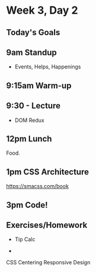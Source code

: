 # Week 3, Day 2

## Today's Goals

## 9am Standup

- Events, Helps, Happenings

## 9:15am Warm-up

## 9:30 - Lecture

- DOM Redux

## 12pm Lunch

Food.

## 1pm CSS Architecture

https://smacss.com/book

## 3pm Code!

## Exercises/Homework

- Tip Calc

-

CSS Centering
Responsive Design
